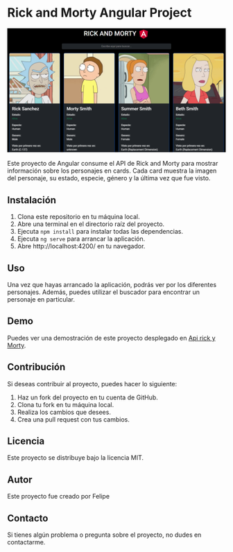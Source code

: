 # Rick and Morty Angular Project

<img src="https://github.com/FelipeV03/FelipeV03/blob/main/readmeImgs/apiRyM.png"/>

Este proyecto de Angular consume el API de Rick and Morty para mostrar información sobre los personajes en cards. Cada card muestra la imagen del personaje, su estado, especie, género y la última vez que fue visto.

## Instalación

1. Clona este repositorio en tu máquina local.
2. Abre una terminal en el directorio raíz del proyecto.
3. Ejecuta `npm install` para instalar todas las dependencias.
4. Ejecuta `ng serve` para arrancar la aplicación.
5. Abre http://localhost:4200/ en tu navegador.

## Uso

Una vez que hayas arrancado la aplicación, podrás ver por los diferentes personajes. Además, puedes utilizar el buscador para encontrar un personaje en particular.

## Demo
Puedes ver una demostración de este proyecto desplegado en [Api rick y Morty](https://api-ricky-morty-phi.vercel.app/).


## Contribución

Si deseas contribuir al proyecto, puedes hacer lo siguiente:

1. Haz un fork del proyecto en tu cuenta de GitHub.
2. Clona tu fork en tu máquina local.
3. Realiza los cambios que desees.
4. Crea una pull request con tus cambios.

## Licencia

Este proyecto se distribuye bajo la licencia MIT.

## Autor

Este proyecto fue creado por Felipe 

## Contacto

Si tienes algún problema o pregunta sobre el proyecto, no dudes en contactarme.

